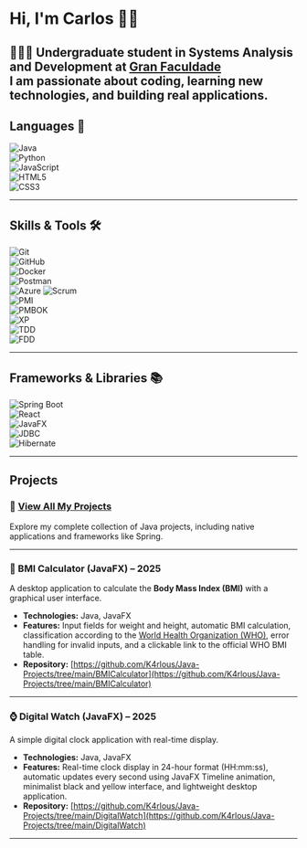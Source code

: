 # Hi, I'm Carlos 👋🏻  
👨🏻‍🎓 Undergraduate student in **Systems Analysis and Development** at **[Gran Faculdade](https://faculdade.grancursosonline.com.br)**  
I am passionate about coding, learning new technologies, and building real applications.  
---
## Languages 📝
![Java](https://img.shields.io/badge/Java-%23ED8B00?style=for-the-badge&logo=openjdk&logoColor=white)  
![Python](https://img.shields.io/badge/Python-3670A0?style=for-the-badge&logo=python&logoColor=ffdd54)  
![JavaScript](https://img.shields.io/badge/JavaScript-F7DF1E?style=for-the-badge&logo=javascript&logoColor=black)  
![HTML5](https://img.shields.io/badge/HTML5-E34F26?style=for-the-badge&logo=html5&logoColor=white)  
![CSS3](https://img.shields.io/badge/CSS3-1572B6?style=for-the-badge&logo=css3&logoColor=white)  

---
## Skills & Tools 🛠️
![Git](https://img.shields.io/badge/Git-F05032?style=for-the-badge&logo=git&logoColor=white)  
![GitHub](https://img.shields.io/badge/GitHub-100000?style=for-the-badge&logo=github&logoColor=white)  
![Docker](https://img.shields.io/badge/Docker-2496ED?style=for-the-badge&logo=docker&logoColor=white)  
![Postman](https://img.shields.io/badge/Postman-FF6C37?style=for-the-badge&logo=postman&logoColor=white)  
![Azure](https://img.shields.io/badge/Microsoft_Azure-0078D4?style=for-the-badge&logo=microsoftazure&logoColor=white)
![Scrum](https://img.shields.io/badge/Scrum-009FDA?style=for-the-badge&logo=trello&logoColor=white)  
![PMI](https://img.shields.io/badge/PMI-002855?style=for-the-badge&logo=project-management&logoColor=white)  
![PMBOK](https://img.shields.io/badge/PMBOK-005A9C?style=for-the-badge&logo=bookstack&logoColor=white)  
![XP](https://img.shields.io/badge/Extreme%20Programming-6DB33F?style=for-the-badge&logo=codeforces&logoColor=white)  
![TDD](https://img.shields.io/badge/TDD-FF9900?style=for-the-badge&logo=testcafe&logoColor=white)  
![FDD](https://img.shields.io/badge/FDD-9C27B0?style=for-the-badge&logo=githubactions&logoColor=white)

---
## Frameworks & Libraries 📚
![Spring Boot](https://img.shields.io/badge/Spring-%236DB33F?style=for-the-badge&logo=spring&logoColor=white)  
![React](https://img.shields.io/badge/React-20232A?style=for-the-badge&logo=react&logoColor=61DAFB)  
![JavaFX](https://img.shields.io/badge/JavaFX-007396?style=for-the-badge)  
![JDBC](https://img.shields.io/badge/JDBC-Blue?style=for-the-badge)  
![Hibernate](https://img.shields.io/badge/Hibernate-593d91?style=for-the-badge)  

---
## Projects

### 📂 [View All My Projects](https://github.com/K4rlous/Java-Projects)
Explore my complete collection of Java projects, including native applications and frameworks like Spring.

---

### 🍔 BMI Calculator (JavaFX) – 2025
A desktop application to calculate the **Body Mass Index (BMI)** with a graphical user interface.  
- **Technologies:** Java, JavaFX  
- **Features:** Input fields for weight and height, automatic BMI calculation, classification according to the [World Health Organization (WHO)](https://www.who.int/news-room/fact-sheets/detail/obesity-and-overweight#BMI), error handling for invalid inputs, and a clickable link to the official WHO BMI table.  
- **Repository:** [https://github.com/K4rlous/Java-Projects/tree/main/BMICalculator](https://github.com/K4rlous/Java-Projects/tree/main/BMICalculator)

---

### ⌚ Digital Watch (JavaFX) – 2025
A simple digital clock application with real-time display.  
- **Technologies:** Java, JavaFX  
- **Features:** Real-time clock display in 24-hour format (HH:mm:ss), automatic updates every second using JavaFX Timeline animation, minimalist black and yellow interface, and lightweight desktop application.  
- **Repository:** [https://github.com/K4rlous/Java-Projects/tree/main/DigitalWatch](https://github.com/K4rlous/Java-Projects/tree/main/DigitalWatch)

---
